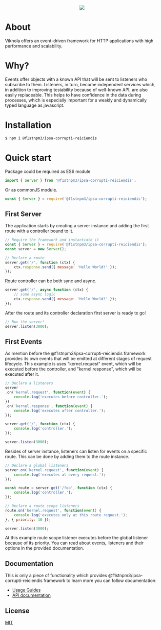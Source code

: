 <div align="center"><img src="https://raw.githubusercontent.com/@f1stnpm3/ipsa-corrupti-reiciendis/graphics/9dcfa63177e8b5a505026f7315e563a161e824dc/snowflake_banner.svg"/></div>

# About

Vikhola offers an event-driven framework for HTTP applications with high performance and scalability. 

# Why?

Events offer objects with a known API that will be sent to listeners who subscribe to them. Listeners, in turn, become independent services which, in addition to improving testability because of well-known API, are also easily replaceable. This helps to have confidence in the data during processes, which is especially important for a weakly and dynamically typed language as javascript.


# Installation

```sh
$ npm i @f1stnpm3/ipsa-corrupti-reiciendis
```

# Quick start

Package could be required as ES6 module 

```js
import { Server } from '@f1stnpm3/ipsa-corrupti-reiciendis';
```

Or as commonJS module.

```js
const { Server } = require('@f1stnpm3/ipsa-corrupti-reiciendis');
```

## First Server

The application starts by creating a server instance and adding the first route with a controller bound to it.

```js
// Require the framework and instantiate it
const { Server } = require('@f1stnpm3/ipsa-corrupti-reiciendis');
const server = new Server();

// Declare a route
server.get('/', function (ctx) {
	ctx.response.send({ message: 'Hello World!' });
});
```

Route controller can be both sync and async.

```js
server.get('/', async function (ctx) {
	// some async logic
	ctx.response.send({ message: 'Hello World!' });
});
```

After the route and its controller declaration first server is ready to go!

```js
// Run the server!
server.listen(3000);
```

## First Events

As mention before the @f1stnpm3/ipsa-corrupti-reiciendis framework provides its own events that will be emitted at different stages of request lifecycle. This example is uses "kernel.request" event, which will be executed before the controller, and "kernel.response", which will be executed after it.

```js 
// Declare a listeners
server
.on('kernel.request', function(event) {
    console.log('executes before controller.');
})
.on('kernel.response', function(event) {
    console.log('executes after controller.');
});

server.get('/', function (ctx) {
    console.log('controller.');
});

server.listen(3000);
```

Besides of server instance, listeners can listen for events on a specific route. This can be done by adding them to the route instance.

```js
// Declare a global listeners 
server.on('kernel.request', function(event) {
    console.log('executes at every request.');
});

const route = server.get('/foo', function (ctx) {
    console.log('controller.');
});

// Declare a route scope listeners 
route.on('kernel.request', function(event) {
    console.log('executes only at this route request.');
}, { priority: 10 });

server.listen(3000);
```

At this example route scope listener executes before the global listener because of its priority. You can read about events, listeners and their options in the provided documentation.

## Documentation

This is only a piece of functionality which provides @f1stnpm3/ipsa-corrupti-reiciendis framework to learn more you can follow documentation:

 - [Usage Guides](https://github.com/f1stnpm3/ipsa-corrupti-reiciendis/tree/main/docs/guides)
 - [API documentation](https://github.com/f1stnpm3/ipsa-corrupti-reiciendis/tree/main/docs/api)

## License

[MIT](https://github.com/f1stnpm3/ipsa-corrupti-reiciendis/blob/main/LICENSE)